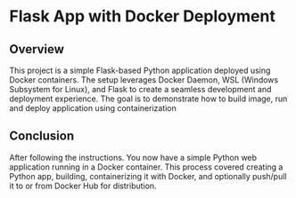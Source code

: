 <h1> Flask App with Docker Deployment </h1>

<h2> Overview </h2>

This project is a simple Flask-based Python application deployed using Docker containers. The setup leverages Docker Daemon, WSL (Windows Subsystem for Linux), and Flask to create a seamless development and deployment experience. The goal is to demonstrate how to build image, run and deploy application using containerization

<h2> Conclusion </h2>
After following the instructions. You now have a simple Python web application running in a Docker container. This process covered creating a Python app, building, containerizing it with Docker, and optionally push/pull it to or from Docker Hub for distribution.



